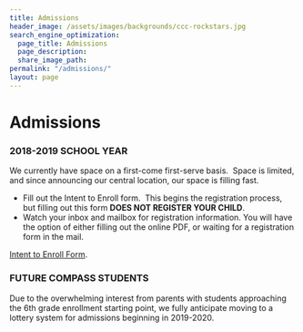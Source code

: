 ```yaml
---
title: Admissions
header_image: /assets/images/backgrounds/ccc-rockstars.jpg
search_engine_optimization:
  page_title: Admissions
  page_description:
  share_image_path:
permalink: "/admissions/"
layout: page
---
```


# Admissions

### 2018-2019 SCHOOL YEAR

We currently have space on a first-come first-serve basis. &nbsp;Space is limited, and since announcing our central location, our space is filling fast. &nbsp;

* Fill out the Intent to Enroll form. &nbsp;This begins the registration process, but filling out this form **DOES NOT REGISTER YOUR CHILD**.
* Watch your inbox and mailbox for registration information. You will have the option of either filling out the online PDF, or waiting for a registration form in the mail.&nbsp;

[Intent to Enroll Form](/parents/#iframe).

### FUTURE COMPASS STUDENTS

Due to the overwhelming interest from parents with students approaching the 6th grade enrollment starting point, we fully anticipate moving to a lottery system for admissions beginning in 2019-2020.